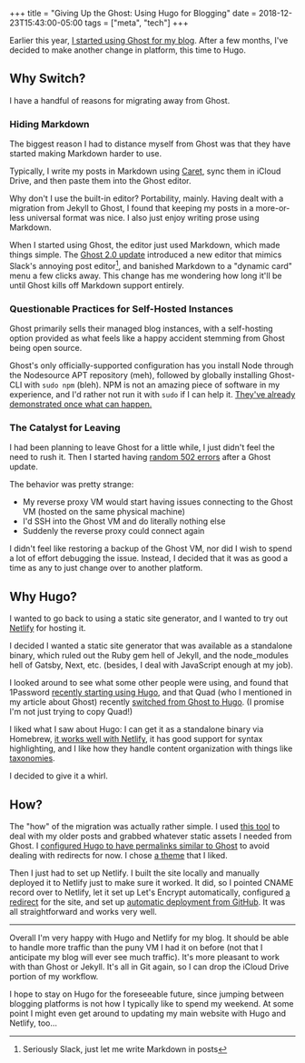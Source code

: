 +++
title = "Giving Up the Ghost: Using Hugo for Blogging"
date = 2018-12-23T15:43:00-05:00
tags = ["meta", "tech"]
+++

Earlier this year, [I started using Ghost for my blog](/using-ghost-for-blogging). After a few months, I've decided to make another change in platform, this time to Hugo.

## Why Switch?

I have a handful of reasons for migrating away from Ghost.

### Hiding Markdown

The biggest reason I had to distance myself from Ghost was that they have started making Markdown harder to use.

Typically, I write my posts in Markdown using [Caret](https://caret.io), sync them in iCloud Drive, and then paste them into the Ghost editor.

Why don't I use the built-in editor? Portability, mainly. Having dealt with a migration from Jekyll to Ghost, I found that keeping my posts in a more-or-less universal format was nice. I also just enjoy writing prose using Markdown.

When I started using Ghost, the editor just used Markdown, which made things simple. The [Ghost 2.0 update](https://blog.ghost.org/2-0/) introduced a new editor that mimics Slack's annoying post editor[^1], and banished Markdown to a "dynamic card" menu a few clicks away. This change has me wondering how long it'll be until Ghost kills off Markdown support entirely.

### Questionable Practices for Self-Hosted Instances

Ghost primarily sells their managed blog instances, with a self-hosting option provided as what feels like a happy accident stemming from Ghost being open source.

Ghost's only officially-supported configuration has you install Node through the Nodesource APT repository (meh), followed by globally installing Ghost-CLI with `sudo npm` (bleh). NPM is not an amazing piece of software in my experience, and I'd rather not run it with `sudo` if I can help it. [They've already demonstrated once what can happen.](https://github.com/npm/npm/issues/19883)

### The Catalyst for Leaving

I had been planning to leave Ghost for a little while, I just didn't feel the need to rush it. Then I started having [random 502 errors](https://twitter.com/LA5ERR/status/1071918739128500224) after a Ghost update.

The behavior was pretty strange:

- My reverse proxy VM would start having issues connecting to the Ghost VM (hosted on the same physical machine)
- I'd SSH into the Ghost VM and do literally nothing else
- Suddenly the reverse proxy could connect again

I didn't feel like restoring a backup of the Ghost VM, nor did I wish to spend a lot of effort debugging the issue. Instead, I decided that it was as good a time as any to just change over to another platform.

## Why Hugo?

I wanted to go back to using a static site generator, and I wanted to try out [Netlify](https://netlify.com) for hosting it.

I decided I wanted a static site generator that was available as a standalone binary, which ruled out the Ruby gem hell of Jekyll, and the node_modules hell of Gatsby, Next, etc. (besides, I deal with JavaScript enough at my job).

I looked around to see what some other people were using, and found that 1Password  [recently starting using Hugo](https://blog.1password.com/better-faster-stronger---our-new-blog-and-how-we-made-it/), and that Quad (who I mentioned in my article about Ghost) recently [switched from Ghost to Hugo](https://blog.quad.moe/posts/moving-from-ghost-to-hugo/). (I promise I'm not just trying to copy Quad!)

I liked what I saw about Hugo: I can get it as a standalone binary via Homebrew, [it works well with Netlify](https://gohugo.io/hosting-and-deployment/hosting-on-netlify/), it has good support for syntax highlighting, and I like how they handle content organization with things like [taxonomies](https://gohugo.io/content-management/taxonomies/).

I decided to give it a whirl.

## How?

The "how" of the migration was actually rather simple. I used [this tool](https://github.com/jbarone/ghostToHugo) to deal with my older posts and grabbed whatever static assets I needed from Ghost. I [configured Hugo to have permalinks similar to Ghost](https://github.com/klanchman/blog/blob/9ac0d487af7108108e8ad5b0e1df391dc0881c40/config.toml#L11) to avoid dealing with redirects for now. I chose [a theme](https://github.com/halogenica/beautifulhugo) that I liked.

Then I just had to set up Netlify. I built the site locally and manually deployed it to Netlify just to make sure it worked. It did, so I pointed CNAME record over to Netlify, let it set up Let's Encrypt automatically, configured [a redirect](https://github.com/klanchman/blog/blob/master/static/_redirects) for the site, and set up [automatic deployment from GitHub](https://github.com/klanchman/blog/blob/master/netlify.toml). It was all straightforward and works very well.

---

Overall I'm very happy with Hugo and Netlify for my blog. It should be able to handle more traffic than the puny VM I had it on before (not that I anticipate my blog will ever see much traffic). It's more pleasant to work with than Ghost or Jekyll. It's all in Git again, so I can drop the iCloud Drive portion of my workflow.

I hope to stay on Hugo for the foreseeable future, since jumping between blogging platforms is not how I typically like to spend my weekend. At some point I might even get around to updating my main website with Hugo and Netlify, too...

[^1]: Seriously Slack, just let me write Markdown in posts
